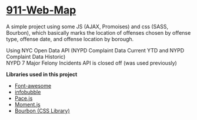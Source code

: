 # [911-Web-Map](http://malbaron0.github.io/911-Web-Map/)

A simple project using some JS (AJAX, Promoises) and css (SASS, Bourbon), which basically marks the location of offenses chosen by offense type, offense date, and offense location by borough. 

Using NYC Open Data API (NYPD Complaint Data Current YTD and NYPD Complaint Data Historic)  
NYPD 7 Major Felony Incidents API is closed off (was used previously)


**Libraries used in this project** 
- [Font-awesome](http://fontawesome.io/)
- [infobubble](https://github.com/googlemaps/js-info-bubble)
- [Pace.js](http://github.hubspot.com/pace/docs/welcome/)
- [Moment.js](http://momentjs.com/)
- [Bourbon (CSS Library)](http://bourbon.io/)